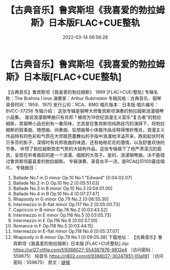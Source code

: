 ﻿---
title: 【古典音乐】鲁宾斯坦《我喜爱的勃拉姆斯》日本版FLAC+CUE整轨
date: 2022-03-14 06:56:28
categories: 古典音乐、新世纪、纯音雅乐
tags: 纯音雅乐
---
# 【古典音乐】鲁宾斯坦《我喜爱的勃拉姆斯》日本版[FLAC+CUE整轨]

【古典音乐】鲁宾斯坦《我喜爱的勃拉姆斯》 1999 [FLAC+CUE/整轨]
专辑名称：The Brahms I love
演奏家：Arthur Rubinstein
专辑风格：古典音乐、钢琴
录音时间：1959、1970
发行公司：RCA、BMG
唱片版本：日本版
唱片编号：BVCC-37256
专辑介绍：
这张专辑是钢琴大师鲁宾斯坦演奏的勃拉姆斯浪漫钢琴小品集。
谁说浪漫钢琴曲只有肖邦？被视为19世纪浪漫主义音乐“复古者”的勃拉姆斯，其钢琴小品也别有一番风味，尤其是在鲁宾斯坦纯熟技巧的演绎下，将勃拉姆斯的叙事曲、随想曲、间奏曲、狂想曲等小体裁作品诠释得惟妙惟肖，浪漫主义作品特有的色彩和气质在大师跳芭蕾舞似的手指中浪漫地洋溢开来，跌宕起伏时有贝多芬的影子，深情时有肖邦夜曲的味道，还有帕格尼尼的激情，以及舒曼欢快的节奏。
听惯了勃拉姆斯恢宏气势的大结构作品，这张专辑摘下了他严肃深沉的面具，呈现在听者面前的是一个浪漫、细腻的大孩子。是的，浪漫钢琴曲，决不能错过鲁宾斯坦最喜爱的勃拉姆斯。
专辑演奏、录音水平一流，是RCA红印100最佳唱片。
专辑曲目：
01. Ballade No.1 in D minor Op.10 No.1
"Edward"
[0:04:02.07]
02. Ballade No.2 in D Op.10
No.2
[0:05:51.03]
03. Ballade No.3 in B minor Op.10
No.3
[0:04:01.00]
04. Ballade No.4 in B Op.10
No.4
[0:07:27.47]
05. Rhapsody in G minor Op.79
No.2
[0:06:55.30]
06. Intermezzo in B-flat minor Op.117
No.2
[0:05:00.73]
07. Capriccio in B minor Op.76
No.2
[0:03:43.52]
08. Intermezzo in E minor Op.116
No.5
[0:03:05.73]
09. Intermezzo in E Op.116
No.6
[0:02:57.30]
10. Romance in F Op.118
No.5
[0:03:44.15]
11. Intermezzo in E-flat minor Op.118
No.6
[0:05:37.07]
12. Rhapsody in B minor Op.79
No.1
[0:09:05.38]
下载地址：
【古典音乐】鲁宾斯坦《我喜爱的勃拉姆斯》日本版 [FLAC+CUE整轨].zip: https://url27.ctfile.com/f/9388027-554387876-9812e4
（访问密码：559675）
纯音乐
https://n802.com/d/9388027-30247851-00a191
（访问密码：559675）
原文：[链接](https://blog.sina.com.cn/s/blog_1647c7e7601030w6q.html)
